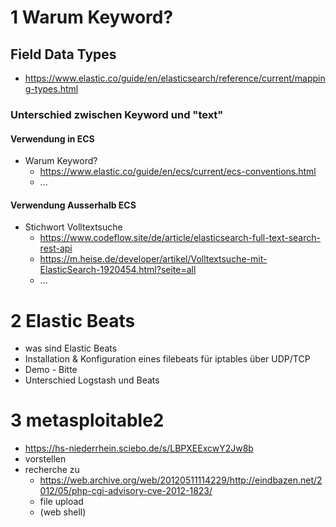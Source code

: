# 1 Warum Keyword?

## Field Data Types
* https://www.elastic.co/guide/en/elasticsearch/reference/current/mapping-types.html

### Unterschied zwischen Keyword und "text"
#### Verwendung in ECS
* Warum Keyword?
  * https://www.elastic.co/guide/en/ecs/current/ecs-conventions.html
  * ...
#### Verwendung Ausserhalb ECS
* Stichwort Volltextsuche
  * https://www.codeflow.site/de/article/elasticsearch-full-text-search-rest-api
  * https://m.heise.de/developer/artikel/Volltextsuche-mit-ElasticSearch-1920454.html?seite=all
  * ...


# 2 Elastic Beats

* was sind Elastic Beats
* Installation & Konfiguration eines filebeats für iptables über UDP/TCP
* Demo - Bitte
* Unterschied Logstash und Beats


# 3 metasploitable2
* https://hs-niederrhein.sciebo.de/s/LBPXEExcwY2Jw8b
* vorstellen
* recherche zu 
  * https://web.archive.org/web/20120511114229/http://eindbazen.net/2012/05/php-cgi-advisory-cve-2012-1823/
  * file upload
  * (web shell)
